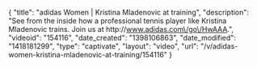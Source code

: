{
    "title": "adidas Women | Kristina Mladenovic at training",
    "description": "See from the inside how a professional tennis player like Kristina Mladenovic trains. Join us at http:\/\/www.adidas.com\/go\/HwAAA.",
    "videoid": "154116",
    "date_created": "1398106863",
    "date_modified": "1418181299",
    "type": "captivate",
    "layout": "video",
    "url": "\/v\/adidas-women-kristina-mladenovic-at-training\/154116"
}